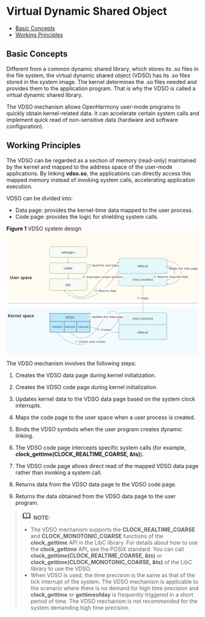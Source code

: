 # Virtual Dynamic Shared Object<a name="EN-US_TOPIC_0000001078863800"></a>

-   [Basic Concepts](#section174577181688)
-   [Working Principles](#section546363114810)

## Basic Concepts<a name="section174577181688"></a>

Different from a common dynamic shared library, which stores its .so files in the file system, the virtual dynamic shared object \(VDSO\) has its .so files stored in the system image. The kernel determines the .so files needed and provides them to the application program. That is why the VDSO is called a virtual dynamic shared library.

The VDSO mechanism allows OpenHarmony user-mode programs to quickly obtain kernel-related data. It can accelerate certain system calls and implement quick read of non-sensitive data \(hardware and software configuration\).

## Working Principles<a name="section546363114810"></a>

The VDSO can be regarded as a section of memory \(read-only\) maintained by the kernel and mapped to the address space of the user-mode applications. By linking  **vdso.so**, the applications can directly access this mapped memory instead of invoking system calls, accelerating application execution.

VDSO can be divided into:

-   Data page: provides the kernel-time data mapped to the user process.
-   Code page: provides the logic for shielding system calls.

**Figure  1**  VDSO system design<a name="fig1986131094711"></a>  
![](figures/vdso-system-design.jpg "vdso-system-design")

The VDSO mechanism involves the following steps:

1. Creates the VDSO data page during kernel initialization.

2. Creates the VDSO code page during kernel initialization.

3. Updates kernel data to the VDSO data page based on the system clock interrupts.

4. Maps the code page to the user space when a user process is created.

5. Binds the VDSO symbols when the user program creates dynamic linking.

6. The VDSO code page intercepts specific system calls \(for example,  **clock\_gettime\(CLOCK\_REALTIME\_COARSE, &ts\)**\).

7. The VDSO code page allows direct read of the mapped VDSO data page rather than invoking a system call.

8. Returns data from the VDSO data page to the VDSO code page.

9. Returns the data obtained from the VDSO data page to the user program.

>![](../public_sys-resources/icon-note.gif) **NOTE:** 
>-   The VDSO mechanism supports the  **CLOCK\_REALTIME\_COARSE**  and  **CLOCK\_MONOTONIC\_COARSE**  functions of the  **clock\_gettime**  API in the LibC library. For details about how to use the  **clock\_gettime**  API, see the POSIX standard. You can call  **clock\_gettime\(CLOCK\_REALTIME\_COARSE, &ts\)**  or  **clock\_gettime\(CLOCK\_MONOTONIC\_COARSE, &ts\)**  of the LibC library to use the VDSO.
>-   When VDSO is used, the time precision is the same as that of the tick interrupt of the system. The VDSO mechanism is applicable to the scenario where there is no demand for high time precision and  **clock\_gettime**  or  **gettimeofday**  is frequently triggered in a short period of time. The VDSO mechanism is not recommended for the system demanding high time precision.

